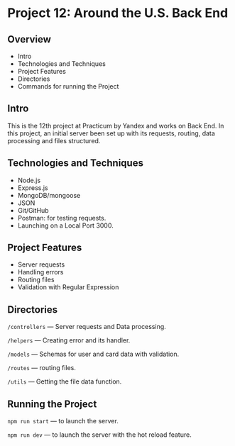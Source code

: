 # Project 12: Around the U.S. Back End

## Overview

- Intro
- Technologies and Techniques
- Project Features
- Directories
- Commands for running the Project

## Intro

This is the 12th project at Practicum by Yandex and works on Back End. In this project, an initial server been set up with its requests, routing, data processing and files structured.

## Technologies and Techniques

- Node.js
- Express.js
- MongoDB/mongoose
- JSON
- Git/GitHub
- Postman: for testing requests.
- Launching on a Local Port 3000.

## Project Features

- Server requests
- Handling errors
- Routing files
- Validation with Regular Expression

## Directories

`/controllers` — Server requests and Data processing.

`/helpers` — Creating error and its handler.

`/models` — Schemas for user and card data with validation.

`/routes` — routing files.

`/utils` — Getting the file data function.

## Running the Project

`npm run start` — to launch the server.

`npm run dev` — to launch the server with the hot reload feature.
